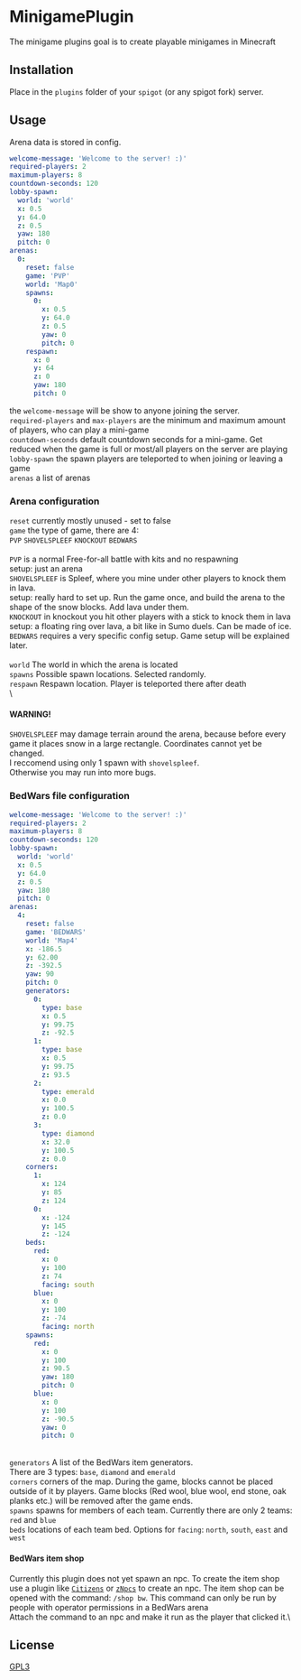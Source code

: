 # MinigamePlugin

The minigame plugins goal is to create playable minigames in Minecraft

## Installation

Place in the ```plugins``` folder of your ```spigot``` (or any spigot fork) server.

## Usage
Arena data is stored in config.

```yaml
welcome-message: 'Welcome to the server! :)'
required-players: 2
maximum-players: 8
countdown-seconds: 120
lobby-spawn:
  world: 'world'
  x: 0.5
  y: 64.0
  z: 0.5
  yaw: 180
  pitch: 0
arenas:
  0:
    reset: false
    game: 'PVP'
    world: 'Map0'
    spawns:
      0:
        x: 0.5
        y: 64.0
        z: 0.5
        yaw: 0
        pitch: 0
    respawn:
      x: 0
      y: 64
      z: 0
      yaw: 180
      pitch: 0
```

the ```welcome-message``` will be show to anyone joining the server.\
```required-players``` and ```max-players``` are the minimum and maximum amount of players, who can play a mini-game\
```countdown-seconds``` default countdown seconds for a mini-game. Get reduced when the game is full or most/all players on the server are playing\
```lobby-spawn``` the spawn players are teleported to when joining or leaving a game\
```arenas``` a list of arenas

### Arena configuration
```reset``` currently mostly unused - set to false\
```game``` the type of game, there are 4:\
```PVP```
```SHOVELSPLEEF```
```KNOCKOUT```
```BEDWARS```\
\
```PVP``` is a normal Free-for-all battle with kits and no respawning\
setup: just an arena\
```SHOVELSPLEEF``` is Spleef, where you mine under other players to knock them in lava.\
setup: really hard to set up. Run the game once, and build the arena to the shape of the snow blocks. Add lava under them.\
```KNOCKOUT``` in knockout you hit other players with a stick to knock them in lava\
setup: a floating ring over lava, a bit like in Sumo duels. Can be made of ice.\
```BEDWARS``` requires a very specific config setup. Game setup will be explained later.\
\
```world``` The world in which the arena is located\
```spawns``` Possible spawn locations. Selected randomly.\
```respawn``` Respawn location. Player is teleported there after death\
\
#### WARNING!
```SHOVELSPLEEF``` may damage terrain around the arena, because before every game it places snow in a large rectangle. Coordinates cannot yet be changed.\
I reccomend using only 1 spawn with ```shovelspleef```.\
Otherwise you may run into more bugs. 

### BedWars file configuration
```yaml
welcome-message: 'Welcome to the server! :)'
required-players: 2
maximum-players: 8
countdown-seconds: 120
lobby-spawn:
  world: 'world'
  x: 0.5
  y: 64.0
  z: 0.5
  yaw: 180
  pitch: 0
arenas:
  4:
    reset: false
    game: 'BEDWARS'
    world: 'Map4'
    x: -186.5
    y: 62.00
    z: -392.5
    yaw: 90
    pitch: 0
    generators:
      0:
        type: base
        x: 0.5
        y: 99.75
        z: -92.5
      1:
        type: base
        x: 0.5
        y: 99.75
        z: 93.5
      2:
        type: emerald
        x: 0.0
        y: 100.5
        z: 0.0
      3:
        type: diamond
        x: 32.0
        y: 100.5
        z: 0.0
    corners:
      1:
        x: 124
        y: 85
        z: 124
      0:
        x: -124
        y: 145
        z: -124
    beds:
      red:
        x: 0
        y: 100
        z: 74
        facing: south
      blue:
        x: 0
        y: 100
        z: -74
        facing: north
    spawns:
      red:
        x: 0
        y: 100
        z: 90.5
        yaw: 180
        pitch: 0
      blue:
        x: 0
        y: 100
        z: -90.5
        yaw: 0
        pitch: 0
```
\
```generators``` A list of the BedWars item generators.\
There are 3 types: ```base```, ```diamond``` and ```emerald```\
```corners``` corners of the map. During the game, blocks cannot be placed outside of it by players. Game blocks (Red wool, blue wool, end stone, oak planks etc.) will be removed after the game ends.\
```spawns``` spawns for members of each team. Currently there are only 2 teams: ```red``` and ```blue```\
```beds``` locations of each team bed. Options for ```facing```: ```north```, ```south```, ```east``` and ```west```

#### BedWars item shop
Currently this plugin does not yet spawn an npc. To create the item shop use a plugin like [```Citizens```](https://github.com/CitizensDev/Citizens2/) or [```zNpcs```](https://github.com/gonalez/znpcs) to create an npc. The item shop can be opened with the command: ```/shop bw```. This command can only be run by people with operator permissions in a BedWars arena\
Attach the command to an npc and make it run as the player that clicked it.\


## License

[GPL3](https://choosealicense.com/licenses/gpl-3.0/)
